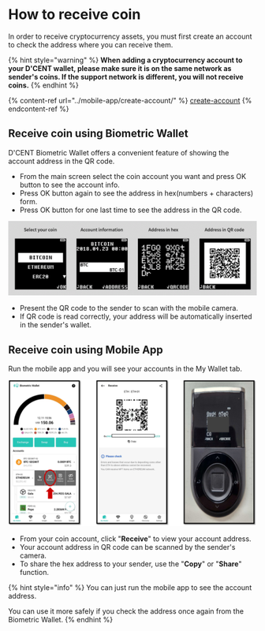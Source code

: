 # How to receive coin

In order to receive cryptocurrency assets, you must first create an account to check the address where you can receive them.

{% hint style="warning" %}
**When adding a cryptocurrency account to your D'CENT wallet, please make sure it is on the same network as sender's coins. If the support network is different, you will not receive coins.**
{% endhint %}

{% content-ref url="../mobile-app/create-account/" %}
[create-account](../mobile-app/create-account/)
{% endcontent-ref %}

## Receive coin using Biometric Wallet

D'CENT Biometric Wallet offers a convenient feature of showing the account address in the QR code.   &#x20;

* From the main screen select the coin account you want and press OK button to see the account info.&#x20;
* Press OK button again to see the address in hex(numbers + characters) form.
* Press OK button for one last time to see the address in the QR code.

<div align="left">

<img src="../.gitbook/assets/3 (10).png" alt="">

</div>

* Present the QR code to the sender to scan with the mobile camera.
* If QR code is read correctly, your address will be automatically inserted in the sender's wallet.

## Receive coin using Mobile App

Run the mobile app and you will see your accounts in the My Wallet tab.

![](../.gitbook/assets/코인받기-eng.png)

* From your coin account, click "**Receive**" to view your account address.
* Your account address in QR code can be scanned by the sender's camera.
* To share the hex address to your sender, use the "**Copy**" or "**Share**" function.&#x20;

{% hint style="info" %}
You can just run the mobile app to see the account address.&#x20;

You can use it more safely if you check the address once again from the Biometric Wallet.
{% endhint %}
